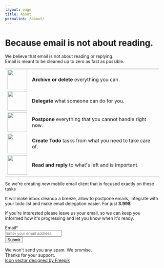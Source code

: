 ```yaml
---
layout: page
title: About
permalink: /about/
---
```


  <div id="about" class=" page-content post-content">
    <h1>Because email is not about reading.</h1>
    <p>We believe that email is not about reading or replying.
      <br> Email is meant to be cleaned up to zero as fast as possible.</p>
    <table>
      <tr>
        <td><img src="../img/delete.jpg" height="64px"></td>
        <td><b>Archive or delete</b> everything you can.</td>
      </tr>
      <tr>
        <td><img src="../img/delegate.jpg" height="64px"></td>
        <td><b>Delegate</b> what someone can do for you.</td>
      </tr>
      <tr>
        <td><img src="../img/postpone.jpg" height="64px"></td>
        <td><b>Postpone</b> everything that you cannot handle right now.</td>
      </tr>
      <tr>
        <td><img src="../img/todo.jpg" height="64px"></td>
        <td><b>Create Todo</b> tasks from what you need to take care of.</td>
      </tr>
      <tr>
        <td><img src="../img/read.jpg" height="64px"></td>
        <td><b>Read and reply</b> to what's left and is important.</td>
      </tr>
    </table>
  <div>
    <p>So we're creating new mobile email client that is focused exactly on these tasks</p>
      <p>It will make inbox cleanup a breeze, allow to postpone emails,
      integrate with your todo list and make email delegation easier. For just <b>3.99$</b></p>
      <p>If you're interested please leave us your email, so we can keep you informed how it's progressing and let you know when it's ready.</p>
  </div>
  <div class="email-form">
  <form action="https://docs.google.com/forms/d/1D3b-eK8GzMmofru08ncKm_TKU4OEoL1JQ0YgsisOFk8/formResponse?embedded=true" method="POST" id="ss-form" target="_self" onsubmit="">
  <div>Email<span class="asterisk">*</span></div>
  <div><input type="email" name="entry.186563952" id="entry_186563952" dsize="30" required placeholder="Enter your email address">
  </div>
  <input type="hidden" name="draftResponse" value="[,,&quot;-6278033538162919265&quot;]">
  <input type="hidden" name="pageHistory" value="0">
  <input type="hidden" name="fvv" value="0">
  <input type="hidden" name="fbzx" value="-6278033538162919265">
  <input type="submit" name="submit" value="Submit" id="ss-submit" class="contact-submit">
  </form>
  </div>
  <div>
  We won't send you any spam. We promise.<br>
  ​Thanks for your support.
  </div>
  <div class="footer-small">
    <a href="http://www.freepik.com/free-photos-vectors/icon">Icon vector designed by Freepik</a>
  </div>
</div>

